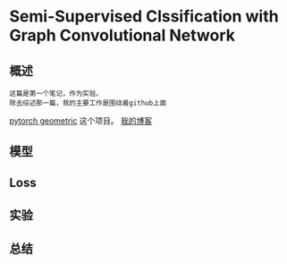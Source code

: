 # Semi-Supervised Clssification with Graph Convolutional Network

## 概述

    这篇是第一个笔记，作为实验。
    除去综述那一篇，我的主要工作是围绕着github上面
[pytorch geometric](https://github.com/rusty1s/pytorch_geometric)
    这个项目。
[我的博客](http://blog.csdn.net/guodongxiaren "悬停显示")
## 模型

## Loss

## 实验

## 总结
